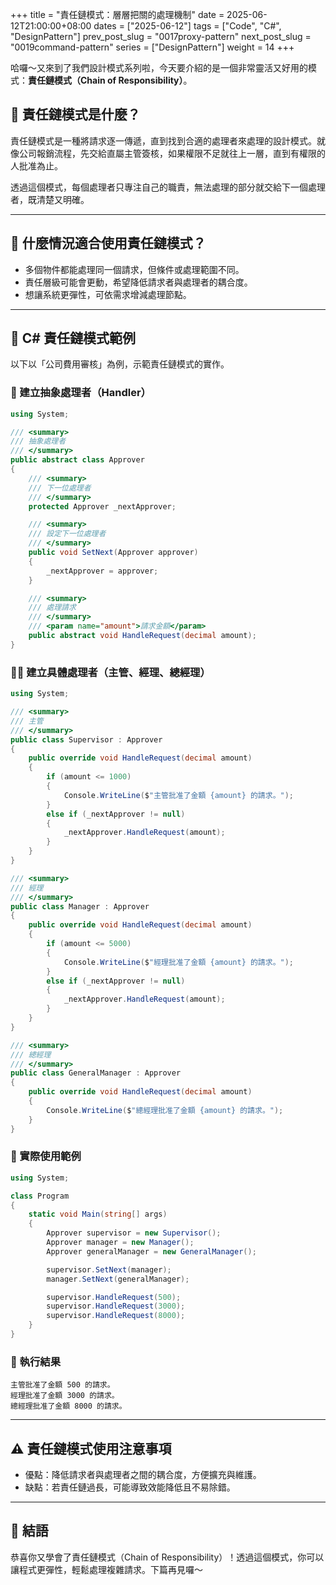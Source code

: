 +++
title = "責任鏈模式：層層把關的處理機制"
date = 2025-06-12T21:00:00+08:00
dates = ["2025-06-12"]
tags = ["Code", "C#", "DesignPattern"]
prev_post_slug = "0017proxy-pattern"
next_post_slug = "0019command-pattern"
series = ["DesignPattern"]
weight = 14
+++

哈囉～又來到了我們設計模式系列啦，今天要介紹的是一個非常靈活又好用的模式：**責任鏈模式（Chain of Responsibility）**。

## 🌟 責任鏈模式是什麼？

責任鏈模式是一種將請求逐一傳遞，直到找到合適的處理者來處理的設計模式。就像公司報銷流程，先交給直屬主管簽核，如果權限不足就往上一層，直到有權限的人批准為止。

透過這個模式，每個處理者只專注自己的職責，無法處理的部分就交給下一個處理者，既清楚又明確。

---

## 🤔 什麼情況適合使用責任鏈模式？

- 多個物件都能處理同一個請求，但條件或處理範圍不同。
- 責任層級可能會更動，希望降低請求者與處理者的耦合度。
- 想讓系統更彈性，可依需求增減處理節點。

---

## 📝 C# 責任鏈模式範例

以下以「公司費用審核」為例，示範責任鏈模式的實作。

### 💼 建立抽象處理者（Handler）

```csharp
using System;

/// <summary>
/// 抽象處理者
/// </summary>
public abstract class Approver
{
    /// <summary>
    /// 下一位處理者
    /// </summary>
    protected Approver _nextApprover;

    /// <summary>
    /// 設定下一位處理者
    /// </summary>
    public void SetNext(Approver approver)
    {
        _nextApprover = approver;
    }

    /// <summary>
    /// 處理請求
    /// </summary>
    /// <param name="amount">請求金額</param>
    public abstract void HandleRequest(decimal amount);
}
```

### 👩‍💻 建立具體處理者（主管、經理、總經理）

```csharp
using System;

/// <summary>
/// 主管
/// </summary>
public class Supervisor : Approver
{
    public override void HandleRequest(decimal amount)
    {
        if (amount <= 1000)
        {
            Console.WriteLine($"主管批准了金額 {amount} 的請求。");
        }
        else if (_nextApprover != null)
        {
            _nextApprover.HandleRequest(amount);
        }
    }
}

/// <summary>
/// 經理
/// </summary>
public class Manager : Approver
{
    public override void HandleRequest(decimal amount)
    {
        if (amount <= 5000)
        {
            Console.WriteLine($"經理批准了金額 {amount} 的請求。");
        }
        else if (_nextApprover != null)
        {
            _nextApprover.HandleRequest(amount);
        }
    }
}

/// <summary>
/// 總經理
/// </summary>
public class GeneralManager : Approver
{
    public override void HandleRequest(decimal amount)
    {
        Console.WriteLine($"總經理批准了金額 {amount} 的請求。");
    }
}
```

### 🚀 實際使用範例

```csharp
using System;

class Program
{
    static void Main(string[] args)
    {
        Approver supervisor = new Supervisor();
        Approver manager = new Manager();
        Approver generalManager = new GeneralManager();

        supervisor.SetNext(manager);
        manager.SetNext(generalManager);

        supervisor.HandleRequest(500);
        supervisor.HandleRequest(3000);
        supervisor.HandleRequest(8000);
    }
}
```

### 🎯 執行結果

```
主管批准了金額 500 的請求。
經理批准了金額 3000 的請求。
總經理批准了金額 8000 的請求。
```

---

## ⚠️ 責任鏈模式使用注意事項

- 優點：降低請求者與處理者之間的耦合度，方便擴充與維護。
- 缺點：若責任鏈過長，可能導致效能降低且不易除錯。

---

## 🎉 結語

恭喜你又學會了責任鏈模式（Chain of Responsibility）！透過這個模式，你可以讓程式更彈性，輕鬆處理複雜請求。下篇再見囉～
